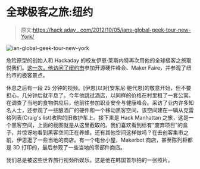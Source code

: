 # 全球极客之旅:纽约

> 原文:[https://hack aday . com/2012/10/05/ians-global-geek-tour-new-York/](https://hackaday.com/2012/10/05/ians-global-geek-tour-new-york/)

![](../Images/4ebc34ccaec47c1979a100198bb841b5.png "ian-global-geek-tour-new-york")

危险原型的创始人和 Hackaday 的校友伊恩·莱斯内特再次用他的全球极客之旅取悦我们。[这一次，他访问了纽约市](http://dangerousprototypes.com/2012/10/05/global-geek-tour-new-york-2012-video/)参加开源硬件峰会、Maker Faire，并参观了纽约市的极客景点。

休息之后有一段 25 分钟的视频。[伊恩]以对[安东尼·鲍代恩]的敬意开始，但不要担心，几分钟后就平息了。今年他跳过酒店，以同样的价格在村里租了一套公寓。在调查了当地的食物供应后，他前往参加职业安全与健康峰会。采访了业内许多知名人士，还参观了一些酿酒厂的硬件和一个移动黑客空间，该空间建在一辆从克雷格列表(Craig's list)收购的旧救护车上。接下来是 Hack Manhattan 之旅，这是一个黑客空间，上面的截图就是从这里截取的。我们喜欢看到标有“废弃项目”的盒子，并惊讶地看到黑客空间正在养蜂。还有其他空间这样做吗？在去创客集市之前，伊恩逛了一些当地的商店。有一个电台小屋，Makerbot 商店，甚至陈列柜都是 3D 打印的，最后参观了一些当地的零部件商店。

我们总是被这些世界旅行视频所娱乐。这是他在韩国首尔拍的一张照片。